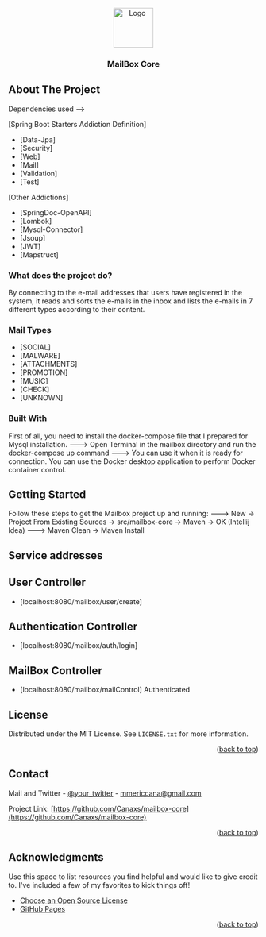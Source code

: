 <!-- PROJECT LOGO -->
<br />
<div align="center">
  <a href="https://github.com/othneildrew/Best-README-Template">
    <img src="https://www.cdnlogo.com/logos/m/64/mail-ios.svg" alt="Logo" width="80" height="80">
  </a>

<h3 align="center">MailBox Core</h3>
</div>



<!-- ABOUT THE PROJECT -->
## About The Project

Dependencies used --> 

[Spring Boot Starters Addiction Definition]

* [Data-Jpa] 
* [Security] 
* [Web]
* [Mail]
* [Validation]
* [Test]

[Other Addictions]

* [SpringDoc-OpenAPI]
* [Lombok]            
* [Mysql-Connector]
* [Jsoup]
* [JWT]
* [Mapstruct]

### What does the project do?

By connecting to the e-mail addresses that users have registered in the system, it reads and sorts the e-mails in the inbox and lists the e-mails in 7 different types according to their content.

### Mail Types

* [SOCIAL]
* [MALWARE]
* [ATTACHMENTS]
* [PROMOTION]
* [MUSIC]
* [CHECK]
* [UNKNOWN]

### Built With

First of all, you need to install the docker-compose file that I prepared for Mysql installation.
---> Open Terminal in the mailbox directory and run the docker-compose up command
---> You can use it when it is ready for connection. You can use the Docker desktop application to perform Docker container control.

<!-- GETTING STARTED -->
## Getting Started

Follow these steps to get the Mailbox project up and running:
---> New -> Project From Existing Sources -> src/mailbox-core -> Maven -> OK (Intellij Idea)
---> Maven Clean -> Maven Install

## Service addresses

## User Controller
* [localhost:8080/mailbox/user/create]

## Authentication Controller
* [localhost:8080/mailbox/auth/login]

## MailBox Controller
* [localhost:8080/mailbox/mailControl] Authenticated


<!-- LICENSE -->
## License

Distributed under the MIT License. See `LICENSE.txt` for more information.

<p align="right">(<a href="#top">back to top</a>)</p>



<!-- CONTACT -->
## Contact

Mail and Twitter - [@your_twitter](https://twitter.com/cana_meric) - mmericcana@gmail.com

Project Link: [https://github.com/Canaxs/mailbox-core](https://github.com/Canaxs/mailbox-core)

<p align="right">(<a href="#top">back to top</a>)</p>



<!-- ACKNOWLEDGMENTS -->
## Acknowledgments

Use this space to list resources you find helpful and would like to give credit to. I've included a few of my favorites to kick things off!

* [Choose an Open Source License](https://choosealicense.com)
* [GitHub Pages](https://pages.github.com)

<p align="right">(<a href="#top">back to top</a>)</p>

